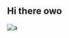 ## Hi there owo

![a](https://cdn.7tv.app/emote/01F9XVK2HR000FV32RRN65YY90/4x.avif)

<!--
**DrMadThrust/DrMadThrust** is a ✨ _special_ ✨ repository because its `README.md` (this file) appears on your GitHub profile.

Here are some ideas to get you started:

- 🔭 I’m currently working on ...
- 🌱 I’m currently learning ...
- 👯 I’m looking to collaborate on ...
- 🤔 I’m looking for help with ...
- 💬 Ask me about ...
- 📫 How to reach me: ...
- 😄 Pronouns: ...
- ⚡ Fun fact: ...
-->
